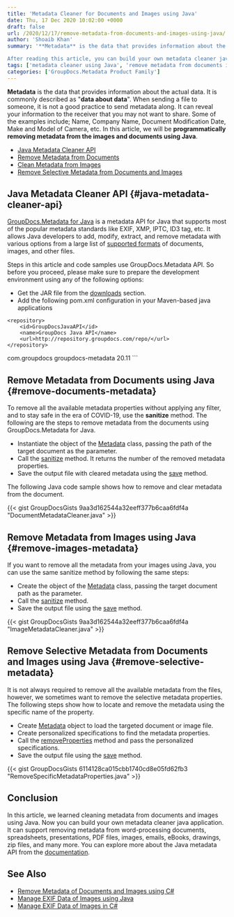 ```yaml
---
title: 'Metadata Cleaner for Documents and Images using Java'
date: Thu, 17 Dec 2020 10:02:00 +0000
draft: false
url: /2020/12/17/remove-metadata-from-documents-and-images-using-java/
author: 'Shoaib Khan'
summary: '**Metadata** is the data that provides information about the actual data. It is commonly described as "**data about data**". When sending a file to someone, it is not a good practice to send metadata along. It can reveal your information to the receiver that you may not want to share. Some of the examples include; Name, Company Name, Document Modification Date, Make and Model of Camera, etc. In this article, we will be **programmatically removing metadata from the images and documents using Java**.

After reading this article, you can build your own metadata cleaner java application. It can support adding, modifying, extraction, and removing metadata from a large list of [supported formats](https://docs.groupdocs.com/metadata/java/supported-document-formats/) of word-processing documents, spreadsheets, presentations, PDF files, images, emails, eBooks, drawings, zip files, etc.'
tags: ['metadata cleaner using Java', 'remove metadata from documents in Java', 'remove metadata from images in Java', 'remove metadata using Java']
categories: ['GroupDocs.Metadata Product Family']
---
```


**Metadata** is the data that provides information about the actual data. It is commonly described as "**data about data**". When sending a file to someone, it is not a good practice to send metadata along. It can reveal your information to the receiver that you may not want to share. Some of the examples include; Name, Company Name, Document Modification Date, Make and Model of Camera, etc. In this article, we will be **programmatically removing metadata from the images and documents using Java**.

*   [Java Metadata Cleaner API](#java-metadata-cleaner-api)
*   [Remove Metadata from Documents](#remove-documents-metadata)
*   [Clean Metadata from Images](#remove-images-metadata)
*   [Remove Selective Metadata from Documents and Images](#remove-selective-metadata)

## Java Metadata Cleaner API {#java-metadata-cleaner-api}

[GroupDocs.Metadata for Java](https://products.groupdocs.com/metadata/java) is a metadata API for Java that supports most of the popular metadata standards like EXIF, XMP, IPTC, ID3 tag, etc. It allows Java developers to add, modify, extract, and remove metadata with various options from a large list of [supported formats](https://docs.groupdocs.com/metadata/java/supported-document-formats/) of documents, images, and other files.

Steps in this article and code samples use GroupDocs.Metadata API. So before you proceed, please make sure to prepare the development environment using any of the following options:

*   Get the JAR file from the [downloads](https://downloads.groupdocs.com/metadata/java) section.
*   Add the following pom.xml configuration in your Maven-based java applications

```
<repository>
	<id>GroupDocsJavaAPI</id>
	<name>GroupDocs Java API</name>
	<url>http://repository.groupdocs.com/repo/</url>
</repository>
``````
<dependency>
        <groupId>com.groupdocs</groupId>
        <artifactId>groupdocs-metadata</artifactId>
        <version>20.11</version> 
</dependency>
```

## Remove Metadata from Documents using Java {#remove-documents-metadata}

To remove all the available metadata properties without applying any filter, and to stay safe in the era of COVID-19, use the **sanitize** method. The following are the steps to remove metadata from the documents using GroupDocs.Metadata for Java.

*   Instantiate the object of the [Metadata](https://apireference.groupdocs.com/metadata/java/com.groupdocs.metadata/Metadata) class, passing the path of the target document as the parameter.
*   Call the [sanitize](https://apireference.groupdocs.com/metadata/java/com.groupdocs.metadata/Metadata#sanitize()) method. It returns the number of the removed metadata properties.
*   Save the output file with cleared metadata using the [save](https://apireference.groupdocs.com/metadata/java/com.groupdocs.metadata/Metadata#save(java.lang.String)) method.

The following Java code sample shows how to remove and clear metadata from the document.

{{< gist GroupDocsGists 9aa3d162544a32eeff377b6caa6fdf4a "DocumentMetadataCleaner.java" >}}

## Remove Metadata from Images using Java {#remove-images-metadata}

If you want to remove all the metadata from your images using Java, you can use the same sanitize method by following the same steps:

*   Create the object of the [Metadata](https://apireference.groupdocs.com/metadata/java/com.groupdocs.metadata/Metadata) class, passing the target document path as the parameter.
*   Call the [sanitize](https://apireference.groupdocs.com/metadata/java/com.groupdocs.metadata/Metadata#sanitize()) method.
*   Save the output file using the [save](https://apireference.groupdocs.com/metadata/java/com.groupdocs.metadata/Metadata#save(java.lang.String)) method.

{{< gist GroupDocsGists 9aa3d162544a32eeff377b6caa6fdf4a "ImageMetadataCleaner.java" >}}

## Remove Selective Metadata from Documents and Images using Java {#remove-selective-metadata}

It is not always required to remove all the available metadata from the files, however, we sometimes want to remove the selective metadata properties. The following steps show how to locate and remove the metadata using the specific name of the property.

*   Create [Metadata](https://apireference.groupdocs.com/metadata/java/com.groupdocs.metadata/Metadata) object to load the targeted document or image file.
*   Create personalized specifications to find the metadata properties.
*   Call the [removeProperties](https://apireference.groupdocs.com/metadata/java/com.groupdocs.metadata/Metadata#removeProperties(com.groupdocs.metadata.search.Specification)) method and pass the personalized specifications.
*   Save the output file using the [save](https://apireference.groupdocs.com/metadata/java/com.groupdocs.metadata/Metadata#save(java.lang.String)) method.

{{< gist GroupDocsGists 6114128ca015cbb1740cd8e05fd62fb3 "RemoveSpecificMetadataProperties.java" >}}

## Conclusion

In this article, we learned cleaning metadata from documents and images using Java. Now you can build your own metadata cleaner java application. It can support removing metadata from word-processing documents, spreadsheets, presentations, PDF files, images, emails, eBooks, drawings, zip files, and many more. You can explore more about the Java metadata API from the [documentation](https://docs.groupdocs.com/metadata/java/).

## See Also

*   [Remove Metadata of Documents and Images using C#](https://blog.groupdocs.com/2020/12/29/remove-metadata-of-documents-and-images-using-csharp/)
*   [Manage EXIF Data of Images using Java](https://blog.groupdocs.com/2020/05/12/handle-exif-data-of-jpg-png-webp-images-in-java/)
*   [Manage EXIF Data of Images in C#](https://blog.groupdocs.com/2020/05/13/manage-exif-data-in-csharp-net-for-jpeg-png-tiff-webp-images/)





